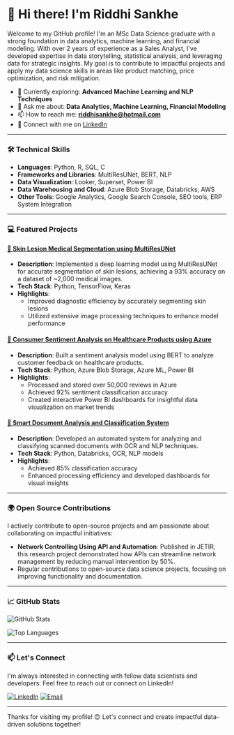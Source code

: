 # 👋 Hi there! I'm Riddhi Sankhe

Welcome to my GitHub profile! I'm an MSc Data Science graduate with a strong foundation in data analytics, machine learning, and financial modeling. With over 2 years of experience as a Sales Analyst, I've developed expertise in data storytelling, statistical analysis, and leveraging data for strategic insights. My goal is to contribute to impactful projects and apply my data science skills in areas like product matching, price optimization, and risk mitigation.

- 🌱 Currently exploring: **Advanced Machine Learning and NLP Techniques**
- 💬 Ask me about: **Data Analytics, Machine Learning, Financial Modeling**
- 📫 How to reach me: **[riddhisankhe@hotmail.com](mailto:riddhisankhe@hotmail.com)**
- 🔗 Connect with me on [LinkedIn](https://linkedin.com/in/riddhi-sankhe)

---

### 🛠️ Technical Skills

- **Languages**: Python, R, SQL, C
- **Frameworks and Libraries**: MultiResUNet, BERT, NLP
- **Data Visualization**: Looker, Superset, Power BI
- **Data Warehousing and Cloud**: Azure Blob Storage, Databricks, AWS
- **Other Tools**: Google Analytics, Google Search Console, SEO tools, ERP System Integration

---
### 💻 Featured Projects

#### [📘 Skin Lesion Medical Segmentation using MultiResUNet](https://github.com/sankheriddhi2601/SkinLesionSegmentation)
- **Description**: Implemented a deep learning model using MultiResUNet for accurate segmentation of skin lesions, achieving a 93% accuracy on a dataset of ~2,000 medical images.
- **Tech Stack**: Python, TensorFlow, Keras
- **Highlights**:
   - Improved diagnostic efficiency by accurately segmenting skin lesions
   - Utilized extensive image processing techniques to enhance model performance

#### [📗 Consumer Sentiment Analysis on Healthcare Products using Azure](https://github.com/YourUsername/SentimentAnalysisHealthcare)
- **Description**: Built a sentiment analysis model using BERT to analyze customer feedback on healthcare products.
- **Tech Stack**: Python, Azure Blob Storage, Azure ML, Power BI
- **Highlights**:
   - Processed and stored over 50,000 reviews in Azure
   - Achieved 92% sentiment classification accuracy
   - Created interactive Power BI dashboards for insightful data visualization on market trends

#### [📕 Smart Document Analysis and Classification System](https://github.com/YourUsername/DocumentClassificationSystem)
- **Description**: Developed an automated system for analyzing and classifying scanned documents with OCR and NLP techniques.
- **Tech Stack**: Python, Databricks, OCR, NLP models
- **Highlights**:
   - Achieved 85% classification accuracy
   - Enhanced processing efficiency and developed dashboards for visual insights

---

### 🌍 Open Source Contributions

I actively contribute to open-source projects and am passionate about collaborating on impactful initiatives:

- **Network Controlling Using API and Automation**: Published in JETIR, this research project demonstrated how APIs can streamline network management by reducing manual intervention by 50%.
- Regular contributions to open-source data science projects, focusing on improving functionality and documentation.

---
### 📈 GitHub Stats

![GitHub Stats](https://github-readme-stats.vercel.app/api?username=sankheriddhi2601&show_icons=true&count_private=true&theme=radical)

![Top Languages](https://github-readme-stats.vercel.app/api/top-langs/?username=YourUsername&layout=compact&theme=radical)

---

### 📫 Let's Connect

I'm always interested in connecting with fellow data scientists and developers. Feel free to reach out or connect on LinkedIn!

[![LinkedIn](https://img.shields.io/badge/-LinkedIn-0077B5?style=flat&logo=linkedin&logoColor=white)](https://linkedin.com/in/riddhi-sankhe) [![Email](https://img.shields.io/badge/-Email-D14836?style=flat&logo=gmail&logoColor=white)](mailto:riddhisankhe@hotmail.com)

---
Thanks for visiting my profile! 😊 Let's connect and create impactful data-driven solutions together!
